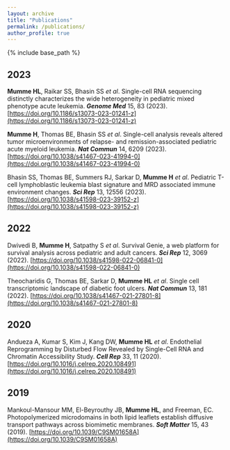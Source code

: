 ```yaml
---
layout: archive
title: "Publications"
permalink: /publications/
author_profile: true
---
```

{% include base_path %}

## 2023

**Mumme HL**, Raikar SS, Bhasin SS *et al*. Single-cell RNA sequencing distinctly characterizes the wide heterogeneity in pediatric mixed phenotype acute leukemia. ***Genome Med*** 15, 83 (2023). [https://doi.org/10.1186/s13073-023-01241-z](https://doi.org/10.1186/s13073-023-01241-z)

**Mumme H**, Thomas BE, Bhasin SS *et al*. Single-cell analysis reveals altered tumor microenvironments of relapse- and remission-associated pediatric acute myeloid leukemia. ***Nat Commun*** 14, 6209 (2023). [https://doi.org/10.1038/s41467-023-41994-0](https://doi.org/10.1038/s41467-023-41994-0)

Bhasin SS, Thomas BE, Summers RJ, Sarkar D, **Mumme H** *et al*. Pediatric T-cell lymphoblastic leukemia blast signature and MRD associated immune environment changes. ***Sci Rep*** 13, 12556 (2023). [https://doi.org/10.1038/s41598-023-39152-z](https://doi.org/10.1038/s41598-023-39152-z)

## 2022

Dwivedi B, **Mumme H**, Satpathy S *et al*. Survival Genie, a web platform for survival analysis across pediatric and adult cancers. ***Sci Rep*** 12, 3069 (2022). [https://doi.org/10.1038/s41598-022-06841-0](https://doi.org/10.1038/s41598-022-06841-0)

Theocharidis G, Thomas BE, Sarkar D, **Mumme HL** *et al*. Single cell transcriptomic landscape of diabetic foot ulcers. ***Nat Commun*** 13, 181 (2022). [https://doi.org/10.1038/s41467-021-27801-8](https://doi.org/10.1038/s41467-021-27801-8)

## 2020

Andueza A, Kumar S, Kim J, Kang DW, **Mumme HL** *et al*. Endothelial Reprogramming by Disturbed Flow Revealed by Single-Cell RNA and Chromatin Accessibility Study. ***Cell Rep*** 33, 11 (2020). [https://doi.org/10.1016/j.celrep.2020.108491](https://doi.org/10.1016/j.celrep.2020.108491)

## 2019

Mankoul-Mansour MM, El-Beyrouthy JB, **Mumme HL**, and Freeman, EC. Photopolymerized microdomains in both lipid leaflets establish diffusive transport pathways across biomimetic membranes. ***Soft Matter*** 15, 43 (2019). [https://doi.org/10.1039/C9SM01658A](https://doi.org/10.1039/C9SM01658A)
